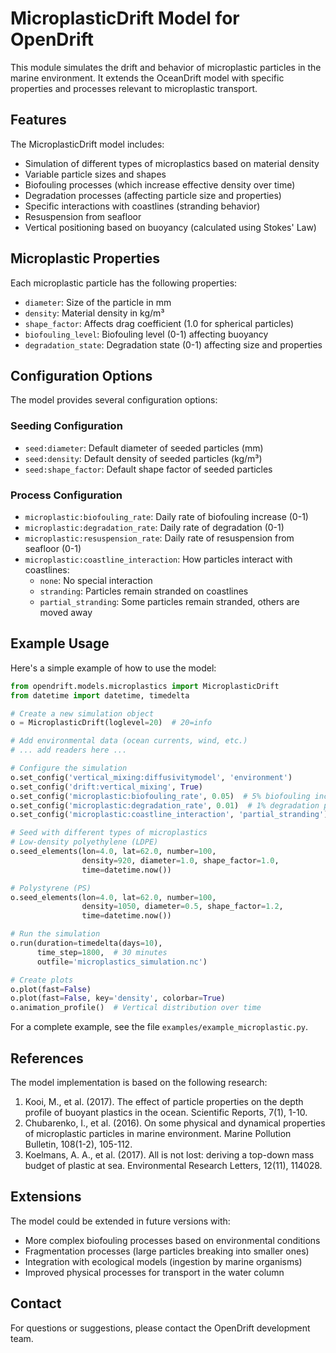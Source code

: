 # MicroplasticDrift Model for OpenDrift

This module simulates the drift and behavior of microplastic particles in the marine environment. It extends the OceanDrift model with specific properties and processes relevant to microplastic transport.

## Features

The MicroplasticDrift model includes:

- Simulation of different types of microplastics based on material density
- Variable particle sizes and shapes
- Biofouling processes (which increase effective density over time)
- Degradation processes (affecting particle size and properties)
- Specific interactions with coastlines (stranding behavior)
- Resuspension from seafloor
- Vertical positioning based on buoyancy (calculated using Stokes' Law)

## Microplastic Properties

Each microplastic particle has the following properties:

- `diameter`: Size of the particle in mm
- `density`: Material density in kg/m³
- `shape_factor`: Affects drag coefficient (1.0 for spherical particles)
- `biofouling_level`: Biofouling level (0-1) affecting buoyancy
- `degradation_state`: Degradation state (0-1) affecting size and properties

## Configuration Options

The model provides several configuration options:

### Seeding Configuration

- `seed:diameter`: Default diameter of seeded particles (mm)
- `seed:density`: Default density of seeded particles (kg/m³)
- `seed:shape_factor`: Default shape factor of seeded particles

### Process Configuration

- `microplastic:biofouling_rate`: Daily rate of biofouling increase (0-1)
- `microplastic:degradation_rate`: Daily rate of degradation (0-1)
- `microplastic:resuspension_rate`: Daily rate of resuspension from seafloor (0-1)
- `microplastic:coastline_interaction`: How particles interact with coastlines:
  - `none`: No special interaction
  - `stranding`: Particles remain stranded on coastlines
  - `partial_stranding`: Some particles remain stranded, others are moved away

## Example Usage

Here's a simple example of how to use the model:

```python
from opendrift.models.microplastics import MicroplasticDrift
from datetime import datetime, timedelta

# Create a new simulation object
o = MicroplasticDrift(loglevel=20)  # 20=info

# Add environmental data (ocean currents, wind, etc.)
# ... add readers here ...

# Configure the simulation
o.set_config('vertical_mixing:diffusivitymodel', 'environment')
o.set_config('drift:vertical_mixing', True)
o.set_config('microplastic:biofouling_rate', 0.05)  # 5% biofouling increase per day
o.set_config('microplastic:degradation_rate', 0.01)  # 1% degradation per day
o.set_config('microplastic:coastline_interaction', 'partial_stranding')

# Seed with different types of microplastics
# Low-density polyethylene (LDPE)
o.seed_elements(lon=4.0, lat=62.0, number=100,
                density=920, diameter=1.0, shape_factor=1.0,
                time=datetime.now())

# Polystyrene (PS)
o.seed_elements(lon=4.0, lat=62.0, number=100,
                density=1050, diameter=0.5, shape_factor=1.2,
                time=datetime.now())

# Run the simulation
o.run(duration=timedelta(days=10),
      time_step=1800,  # 30 minutes
      outfile='microplastics_simulation.nc')

# Create plots
o.plot(fast=False)
o.plot(fast=False, key='density', colorbar=True)
o.animation_profile()  # Vertical distribution over time
```

For a complete example, see the file `examples/example_microplastic.py`.

## References

The model implementation is based on the following research:

1. Kooi, M., et al. (2017). The effect of particle properties on the depth profile of buoyant plastics in the ocean. Scientific Reports, 7(1), 1-10.
2. Chubarenko, I., et al. (2016). On some physical and dynamical properties of microplastic particles in marine environment. Marine Pollution Bulletin, 108(1-2), 105-112.
3. Koelmans, A. A., et al. (2017). All is not lost: deriving a top-down mass budget of plastic at sea. Environmental Research Letters, 12(11), 114028.

## Extensions

The model could be extended in future versions with:

- More complex biofouling processes based on environmental conditions
- Fragmentation processes (large particles breaking into smaller ones)
- Integration with ecological models (ingestion by marine organisms)
- Improved physical processes for transport in the water column

## Contact

For questions or suggestions, please contact the OpenDrift development team.
